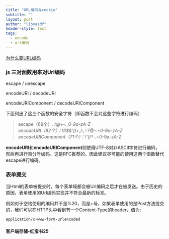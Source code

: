 ```yaml
---
title: "URL编码与cookie"
subtitle: ""
layout: post
author: "libyasdf"
header-style: text
tags:
  - encode
  - url编码
---
```

[为什么要URL编码](https://www.cnblogs.com/jerrysion/p/5522673.html)  

### js 三对函数用来对Url编码
 escape / unescape  

 encodeURI / decodeURI  

 encodeURIComponent / decodeURIComponent  

下面列出了这三个函数的安全字符（即函数不会对这些字符进行编码）

>escape（69个）：*/@+-._0-9a-zA-Z  
encodeURI（82个）：!#$&'()*+,/:;=?@-._~0-9a-zA-Z  
encodeURIComponent（71个）：!'()*-._~0-9a-zA-Z  

**encodeURI**和**encodeURIComponent**则使用UTF-8对非ASCII字符进行编码，然后再进行百分号编码。这是RFC推荐的。因此建议尽可能的使用这两个函数替代escape进行编码。

### 表单提交
当Html的表单被提交时，每个表单域都会被Url编码之后才在被发送。由于历史的原因，表单使用的Url编码实现并不符合最新的标准。

例如对于空格使用的编码并不是%20，而是+号，如果表单使用的是Post方法提交的，我们可以在HTTP头中看到有一个Content-Type的header，值为:
```
application/x-www-form-urlencoded
```

#### 客户端存储-红宝书25
